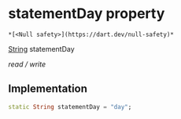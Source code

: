 


# statementDay property




    *[<Null safety>](https://dart.dev/null-safety)*


[String](https://api.flutter.dev/flutter/dart-core/String-class.html) statementDay
  
_read / write_






## Implementation

```dart
static String statementDay = "day";


```







